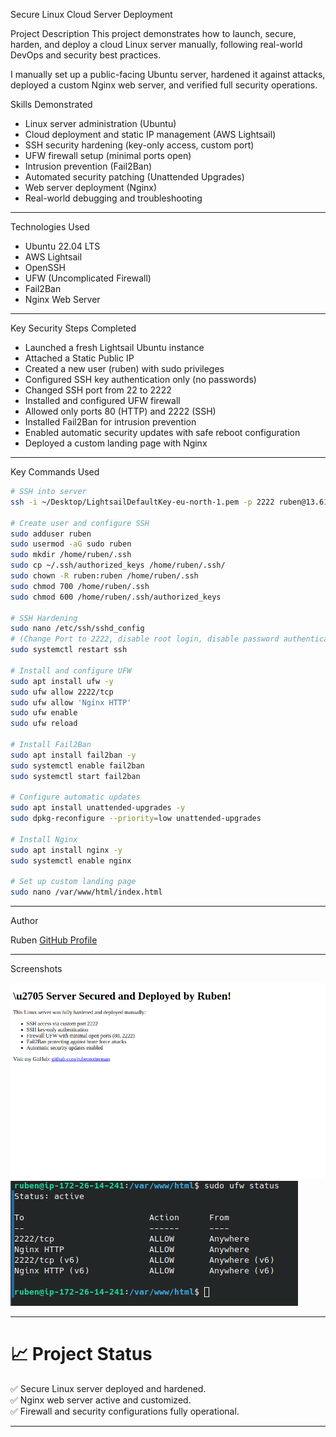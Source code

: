Secure Linux Cloud Server Deployment

Project Description
This project demonstrates how to launch, secure, harden, and deploy a cloud Linux server manually, following real-world DevOps and security best practices.

I manually set up a public-facing Ubuntu server, hardened it against attacks, deployed a custom Nginx web server, and verified full security operations.



Skills Demonstrated

- Linux server administration (Ubuntu)
- Cloud deployment and static IP management (AWS Lightsail)
- SSH security hardening (key-only access, custom port)
- UFW firewall setup (minimal ports open)
- Intrusion prevention (Fail2Ban)
- Automated security patching (Unattended Upgrades)
- Web server deployment (Nginx)
- Real-world debugging and troubleshooting

---

Technologies Used

- Ubuntu 22.04 LTS
- AWS Lightsail
- OpenSSH
- UFW (Uncomplicated Firewall)
- Fail2Ban
- Nginx Web Server

---

Key Security Steps Completed

- Launched a fresh Lightsail Ubuntu instance
- Attached a Static Public IP
- Created a new user (ruben) with sudo privileges
- Configured SSH key authentication only (no passwords)
- Changed SSH port from 22 to 2222
- Installed and configured UFW firewall
- Allowed only ports 80 (HTTP) and 2222 (SSH)
- Installed Fail2Ban for intrusion prevention
- Enabled automatic security updates with safe reboot configuration
- Deployed a custom landing page with Nginx

---

Key Commands Used

```bash
# SSH into server
ssh -i ~/Desktop/LightsailDefaultKey-eu-north-1.pem -p 2222 ruben@13.61.161.132

# Create user and configure SSH
sudo adduser ruben
sudo usermod -aG sudo ruben
sudo mkdir /home/ruben/.ssh
sudo cp ~/.ssh/authorized_keys /home/ruben/.ssh/
sudo chown -R ruben:ruben /home/ruben/.ssh
sudo chmod 700 /home/ruben/.ssh
sudo chmod 600 /home/ruben/.ssh/authorized_keys

# SSH Hardening
sudo nano /etc/ssh/sshd_config
# (Change Port to 2222, disable root login, disable password authentication)
sudo systemctl restart ssh

# Install and configure UFW
sudo apt install ufw -y
sudo ufw allow 2222/tcp
sudo ufw allow 'Nginx HTTP'
sudo ufw enable
sudo ufw reload

# Install Fail2Ban
sudo apt install fail2ban -y
sudo systemctl enable fail2ban
sudo systemctl start fail2ban

# Configure automatic updates
sudo apt install unattended-upgrades -y
sudo dpkg-reconfigure --priority=low unattended-upgrades

# Install Nginx
sudo apt install nginx -y
sudo systemctl enable nginx

# Set up custom landing page
sudo nano /var/www/html/index.html
```

---



Author

Ruben
[GitHub Profile](https://github.com/rubentotterman)



---

Screenshots

![NGINX](/project-screenshots/nginx.index.png)
![UFW Status](/project-screenshots/status_ufw.png)

---

# 📈 Project Status

✅ Secure Linux server deployed and hardened.  
✅ Nginx web server active and customized.  
✅ Firewall and security configurations fully operational.

---



